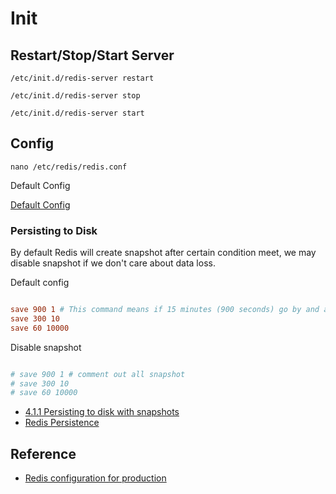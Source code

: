 # Init

## Restart/Stop/Start Server

`/etc/init.d/redis-server restart`

`/etc/init.d/redis-server stop`

`/etc/init.d/redis-server start`

## Config

`nano /etc/redis/redis.conf`

Default Config

[Default Config](http://download.redis.io/redis-stable/redis.conf)

### Persisting to Disk

By default Redis will create snapshot after certain condition meet, we may disable snapshot if we don't care about data loss.

Default config

```conf

save 900 1 # This command means if 15 minutes (900 seconds) go by and at least 1 change was made, create a snapshot.
save 300 10
save 60 10000

```

Disable snapshot

```conf

# save 900 1 # comment out all snapshot
# save 300 10
# save 60 10000

```

* [4.1.1 Persisting to disk with snapshots](https://redislabs.com/ebook/part-2-core-concepts/chapter-4-keeping-data-safe-and-ensuring-performance/4-1-persistence-options/4-1-1-persisting-to-disk-with-snapshots/)
* [Redis Persistence](https://redis.io/topics/persistence)

## Reference

* [Redis configuration for production](https://scaleyourcode.com/blog/article/15)
